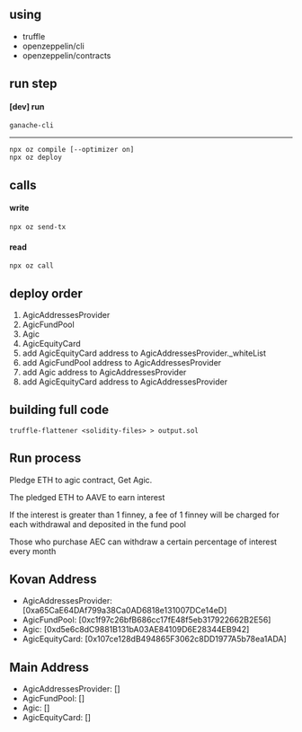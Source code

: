 ## using 
- truffle
- openzeppelin/cli
- openzeppelin/contracts

## run step

#### [dev] run
`ganache-cli`

-----

``` shell
npx oz compile [--optimizer on]
npx oz deploy
```

## calls

#### write
`npx oz send-tx`
#### read 
`npx oz call`
## deploy order
1. AgicAddressesProvider
2. AgicFundPool
3. Agic
4. AgicEquityCard
5. add AgicEquityCard address to AgicAddressesProvider._whiteList
6. add AgicFundPool address to AgicAddressesProvider
7. add Agic address to AgicAddressesProvider
8. add AgicEquityCard address to AgicAddressesProvider

## building full code
`truffle-flattener <solidity-files> > output.sol`

## Run process
Pledge ETH to agic contract, Get Agic.

The pledged ETH to AAVE to earn interest

If the interest is greater than 1 finney, a fee of 1 finney will be charged for each withdrawal and deposited in the fund pool

Those who purchase AEC can withdraw a certain percentage of interest every month

## Kovan Address 
- AgicAddressesProvider: [0xa65CaE64DAf799a38Ca0AD6818e131007DCe14eD]
- AgicFundPool: [0xc1f97c26bfB686cc17fE48f5eb317922662B2E56]
- Agic: [0xd5e6c8dC9881B131bA03AE84109D6E28344EB942]
- AgicEquityCard: [0x107ce128dB494865F3062c8DD1977A5b78ea1ADA]

## Main Address 
- AgicAddressesProvider: []
- AgicFundPool: []
- Agic: []
- AgicEquityCard: []